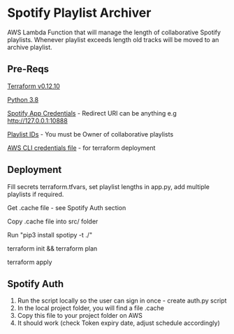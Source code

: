 # Spotify Playlist Archiver

AWS Lambda Function that will manage the length of collaborative Spotify playlists. Whenever playlist exceeds length old tracks will be moved to an archive playlist. 
## Pre-Reqs

[Terraform v0.12.10](https://releases.hashicorp.com/terraform/0.12.10/)

[Python 3.8](https://www.python.org/downloads/release/python-380/)

[Spotify App Credentials](https://developer.spotify.com/documentation/general/guides/app-settings/) - Redirect URI can be anything e.g http://127.0.0.1:10888

[Playlist IDs](https://clients.caster.fm/knowledgebase/110/How-to-find-Spotify-playlist-ID.html) - You must be Owner of collaborative playlists

[AWS CLI credentials file](https://docs.aws.amazon.com/cli/latest/userguide/cli-configure-files.html) - for terraform deployment

## Deployment

Fill secrets terraform.tfvars, set playlist lengths in app.py, add multiple playlists if required.

Get .cache file - see Spotify Auth section

Copy .cache file into src/ folder

Run "pip3 install spotipy -t ./"

terraform init && terraform plan

terraform apply
## Spotify Auth

1. Run the script locally so the user can sign in once - create auth.py script
2. In the local project folder, you will find a file .cache
3. Copy this file to your project folder on AWS
4. It should work (check Token expiry date, adjust schedule accordingly)